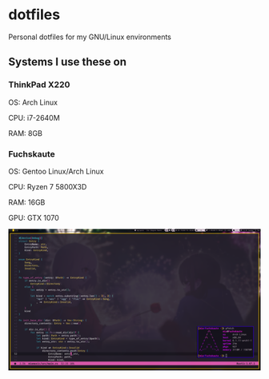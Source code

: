 # dotfiles
Personal dotfiles for my GNU/Linux environments

## Systems I use these on 

### ThinkPad X220 
OS: Arch Linux 

CPU: i7-2640M

RAM: 8GB

### Fuchskaute 
OS: Gentoo Linux/Arch Linux

CPU: Ryzen 7 5800X3D

RAM: 16GB

GPU: GTX 1070

  ![Screenshot](Screenshot.png)
